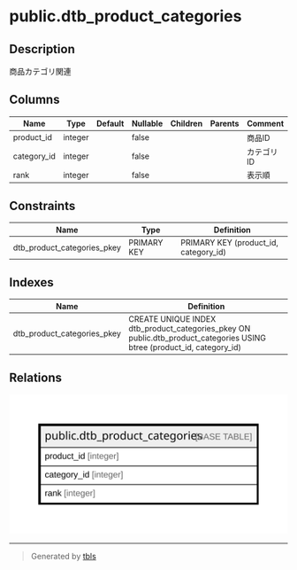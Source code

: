 # public.dtb_product_categories

## Description

商品カテゴリ関連

## Columns

| Name | Type | Default | Nullable | Children | Parents | Comment |
| ---- | ---- | ------- | -------- | -------- | ------- | ------- |
| product_id | integer |  | false |  |  | 商品ID |
| category_id | integer |  | false |  |  | カテゴリID |
| rank | integer |  | false |  |  | 表示順 |

## Constraints

| Name | Type | Definition |
| ---- | ---- | ---------- |
| dtb_product_categories_pkey | PRIMARY KEY | PRIMARY KEY (product_id, category_id) |

## Indexes

| Name | Definition |
| ---- | ---------- |
| dtb_product_categories_pkey | CREATE UNIQUE INDEX dtb_product_categories_pkey ON public.dtb_product_categories USING btree (product_id, category_id) |

## Relations

![er](public.dtb_product_categories.svg)

---

> Generated by [tbls](https://github.com/k1LoW/tbls)

